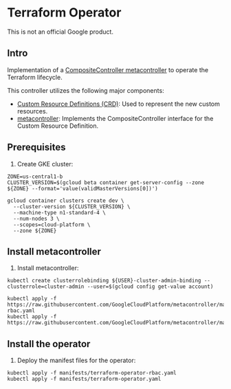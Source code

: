 # Terraform Operator

This is not an official Google product.

## Intro

Implementation of a [CompositeController metacontroller](https://github.com/GoogleCloudPlatform/metacontroller) to operate the Terraform lifecycle.

This controller utilizes the following major components:
- [Custom Resource Definitions (CRD)](https://kubernetes.io/docs/concepts/api-extension/custom-resources/): Used to represent the new custom resources.
- [metacontroller](https://github.com/GoogleCloudPlatform/metacontroller): Implements the CompositeController interface for the Custom Resource Definition.

## Prerequisites

1. Create GKE cluster:

```
ZONE=us-central1-b
CLUSTER_VERSION=$(gcloud beta container get-server-config --zone ${ZONE} --format='value(validMasterVersions[0])')

gcloud container clusters create dev \
  --cluster-version ${CLUSTER_VERSION} \
  --machine-type n1-standard-4 \
  --num-nodes 3 \
  --scopes=cloud-platform \
  --zone ${ZONE}
```

## Install metacontroller

1. Install metacontroller:

```
kubectl create clusterrolebinding ${USER}-cluster-admin-binding --clusterrole=cluster-admin --user=$(gcloud config get-value account)

kubectl apply -f https://raw.githubusercontent.com/GoogleCloudPlatform/metacontroller/master/manifests/metacontroller-rbac.yaml
kubectl apply -f https://raw.githubusercontent.com/GoogleCloudPlatform/metacontroller/master/manifests/metacontroller.yaml
```

## Install the operator

1. Deploy the manifest files for the operator:

```
kubectl apply -f manifests/terraform-operator-rbac.yaml
kubectl apply -f manifests/terraform-operator.yaml
```